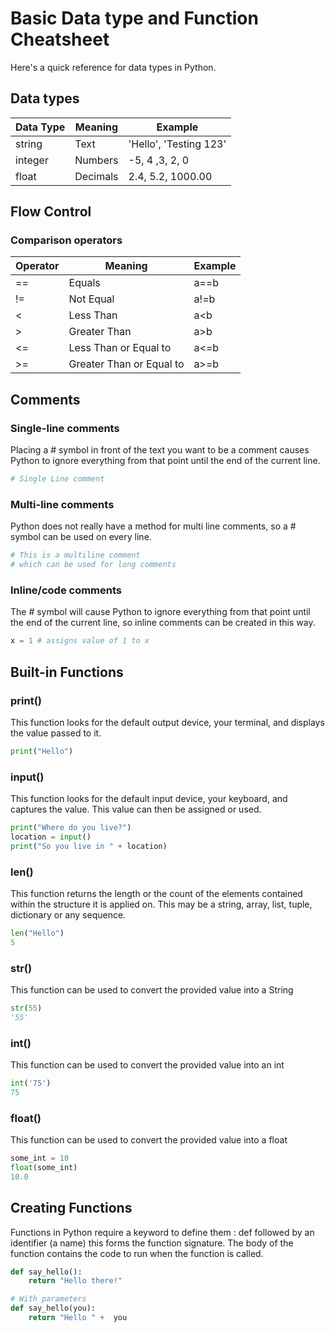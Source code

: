 # Basic Data type and Function Cheatsheet

Here's a quick reference for data types in Python.

## Data types

|Data Type |Meaning |Example |
|----------|--------|--------|
|string |Text |'Hello', 'Testing 123' |
|integer |Numbers |-5, 4 ,3, 2, 0 |
|float |Decimals |2.4, 5.2, 1000.00 |

## Flow Control

### Comparison operators

|Operator |Meaning |Example |
|---------|--------|--------|
|== |Equals |a==b |
|!= |Not Equal |a!=b |
|< |Less Than |a<b |
|> |Greater Than |a>b |
|<= |Less Than or Equal to |a<=b |
|>= |Greater Than or Equal to |a>=b |

## Comments

### Single-line comments

Placing a  #  symbol in front of the text you want to be a comment causes Python to ignore everything from that point until the end of the current line.

```python
# Single Line comment
```

### Multi-line comments

Python does not really have a method for multi line comments, so a #  symbol can be used on every line.

```python
# This is a multiline comment
# which can be used for long comments
```

### Inline/code comments

The  #  symbol will cause Python to ignore everything from that point until the end of the current line, so inline comments can be created in this way.

```python
x = 1 # assigns value of 1 to x
```

## Built-in Functions

### print()

This function looks for the default output device, your terminal, and displays the value passed to it.

```python
print("Hello")
```

### input()

This function looks for the default input device, your keyboard, and captures the value. This value can then be assigned or used.

```python
print("Where do you live?")
location = input()
print("So you live in " + location)
```

### len()

This function returns the length or the count of the elements contained within the structure it is applied on. This may be a string, array, list, tuple, dictionary or any sequence.

```python
len("Hello")
5
```

### str()

This function can be used to convert the provided value into a String

```python
str(55)
'55'
```

### int()

This function can be used to convert the provided value into an int

```python
int('75')
75
```

### float()

This function can be used to convert the provided value into a float

```python
some_int = 10
float(some_int)
10.0
```

## Creating Functions

Functions in Python require a keyword to define them : def   followed by an identifier (a name) this forms the function signature. The body of the function contains the code to run when the function is called.

```python
def say_hello():
    return "Hello there!"

# With parameters
def say_hello(you):
    return "Hello " +  you
```
